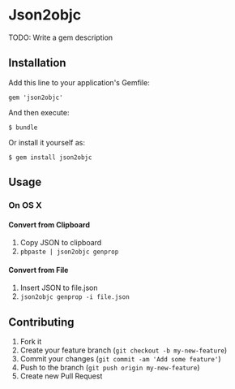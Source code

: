 # Json2objc

TODO: Write a gem description

## Installation

Add this line to your application's Gemfile:

    gem 'json2objc'

And then execute:

    $ bundle

Or install it yourself as:

    $ gem install json2objc

## Usage

### On OS X

#### Convert from Clipboard

1. Copy JSON to clipboard  
2. `pbpaste | json2objc genprop`

#### Convert from File

1. Insert JSON to file.json  
2. `json2objc genprop -i file.json`


## Contributing

1. Fork it
2. Create your feature branch (`git checkout -b my-new-feature`)
3. Commit your changes (`git commit -am 'Add some feature'`)
4. Push to the branch (`git push origin my-new-feature`)
5. Create new Pull Request
